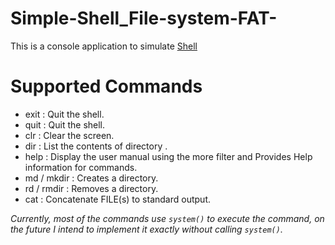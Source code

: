 # Simple-Shell_File-system-FAT-

This is a console application to simulate [Shell](https://en.wikipedia.org/wiki/Shell_(computing))

# Supported Commands
* exit : Quit the shell.
* quit : Quit the shell.
* clr : Clear the screen.
* dir : List the contents of directory .
* help : Display the user manual using the more filter and Provides Help information for commands.
* md / mkdir : Creates a directory.
* rd / rmdir : Removes a directory.
* cat : Concatenate FILE(s) to standard output.

*Currently, most of the commands use `system()` to execute the command, on the future I intend to implement it exactly without calling `system()`.*

